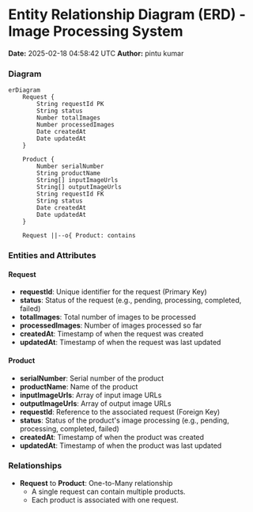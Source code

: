 # Entity Relationship Diagram (ERD) - Image Processing System

**Date:** 2025-02-18 04:58:42 UTC
**Author:** pintu kumar

### Diagram

```mermaid
erDiagram
    Request {
        String requestId PK
        String status
        Number totalImages
        Number processedImages
        Date createdAt
        Date updatedAt
    }

    Product {
        Number serialNumber
        String productName
        String[] inputImageUrls
        String[] outputImageUrls
        String requestId FK
        String status
        Date createdAt
        Date updatedAt
    }

    Request ||--o{ Product: contains
```

### Entities and Attributes

#### Request

- **requestId**: Unique identifier for the request (Primary Key)
- **status**: Status of the request (e.g., pending, processing, completed, failed)
- **totalImages**: Total number of images to be processed
- **processedImages**: Number of images processed so far
- **createdAt**: Timestamp of when the request was created
- **updatedAt**: Timestamp of when the request was last updated

#### Product

- **serialNumber**: Serial number of the product
- **productName**: Name of the product
- **inputImageUrls**: Array of input image URLs
- **outputImageUrls**: Array of output image URLs
- **requestId**: Reference to the associated request (Foreign Key)
- **status**: Status of the product's image processing (e.g., pending, processing, completed, failed)
- **createdAt**: Timestamp of when the product was created
- **updatedAt**: Timestamp of when the product was last updated

### Relationships

- **Request** to **Product**: One-to-Many relationship
  - A single request can contain multiple products.
  - Each product is associated with one request.

